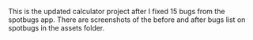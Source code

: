 This is the updated calculator project after I fixed 15 bugs from the spotbugs app.
There are screenshots of the before and after bugs list on spotbugs in the assets folder.